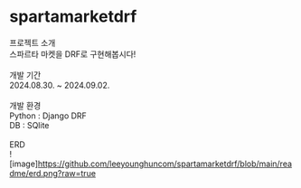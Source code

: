 # spartamarketdrf

프로젝트 소개<br>
스파르타 마켓을 DRF로 구현해봅시다!<br>
<br>
개발 기간<br>
2024.08.30. ~ 2024.09.02.<br>
<br>
개발 환경<br>
Python : Django DRF<br>
DB : SQlite<br>
<br>
ERD<br>
![image]https://github.com/leeyounghuncom/spartamarketdrf/blob/main/readme/erd.png?raw=true

